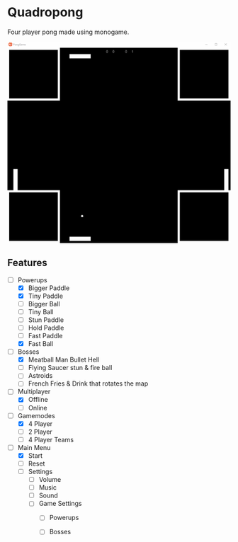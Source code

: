 # Quadropong

Four player pong made using monogame.

![](pong.gif)

## Features

- [ ] Powerups
  - [x] Bigger Paddle
  - [x] Tiny Paddle
  - [ ] Bigger Ball
  - [ ] Tiny Ball
  - [ ] Stun Paddle
  - [ ] Hold Paddle
  - [ ] Fast Paddle
  - [x] Fast Ball
- [ ] Bosses
  - [x] Meatball Man Bullet Hell
  - [ ] Flying Saucer stun & fire ball
  - [ ] Astroids
  - [ ] French Fries & Drink that rotates the map
- [ ] Multiplayer
  - [x] Offline
  - [ ] Online
- [ ] Gamemodes
  - [x] 4 Player
  - [ ] 2 Player
  - [ ] 4 Player Teams
- [ ] Main Menu
  - [x] Start
  - [ ] Reset
  - [ ] Settings
    - [ ] Volume
    - [ ] Music
    - [ ] Sound
    - [ ] Game Settings
      - [ ] Powerups
      - [ ] Bosses
        

